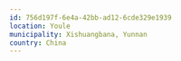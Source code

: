 ```yaml
---
id: 756d197f-6e4a-42bb-ad12-6cde329e1939
location: Youle
municipality: Xishuangbana, Yunnan
country: China
---
```

